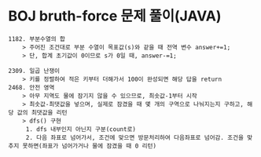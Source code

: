 BOJ bruth-force 문제 풀이(JAVA)
================================================
    1182. 부분수열의 합
        > 주어진 조건대로 부분 수열이 목표값(s)와 같을 때 전역 변수 answer+=1;
        > 단, 합계 초기값이 0이므로 s가 0일 때, answer-=1;

    2309. 일곱 난쟁이
        > 키를 정렬하여 적은 키부터 더해가서 100이 완성되면 해당 답을 return
    2468. 안전 영역
        > 아무 지역도 물에 잠기지 않을 수 있으므로, 최솟값-1부터 시작
        > 최솟값-최댓값을 넣으며, 실제로 잠겼을 때 몇 개의 구역으로 나눠지는지 구하고, 해당 값의 최댓값을 리턴
        > dfs() 구현 
         1. dfs 내부인지 아닌지 구분(count로)
         2. 다음 좌표로 넘어가서, 조건에 맞으면 방문처리하여 다음좌표로 넘어감. 조건을 맞추지 못하면(좌표가 넘어가거나 물에 잠겼을 때 0 리턴)


